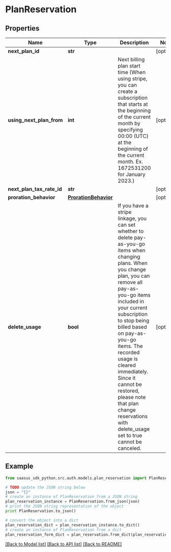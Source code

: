 # PlanReservation


## Properties
Name | Type | Description | Notes
------------ | ------------- | ------------- | -------------
**next_plan_id** | **str** |  | [optional] 
**using_next_plan_from** | **int** | Next billing plan start time (When using stripe, you can create a subscription that starts at the beginning of the current month by specifying 00:00 (UTC) at the beginning of the current month. Ex. 1672531200 for January 2023.)  | [optional] 
**next_plan_tax_rate_id** | **str** |  | [optional] 
**proration_behavior** | [**ProrationBehavior**](ProrationBehavior.md) |  | [optional] 
**delete_usage** | **bool** | If you have a stripe linkage,  you can set whether to delete pay-as-you-go items when changing plans. When you change plan, you can remove all pay-as-you-go items included in your current subscription to stop being billed based on pay-as-you-go items. The recorded usage is cleared immediately. Since it cannot be restored, please note that plan change reservations with delete_usage set to true cannot be canceled.  | [optional] 

## Example

```python
from saasus_sdk_python.src.auth.models.plan_reservation import PlanReservation

# TODO update the JSON string below
json = "{}"
# create an instance of PlanReservation from a JSON string
plan_reservation_instance = PlanReservation.from_json(json)
# print the JSON string representation of the object
print PlanReservation.to_json()

# convert the object into a dict
plan_reservation_dict = plan_reservation_instance.to_dict()
# create an instance of PlanReservation from a dict
plan_reservation_form_dict = plan_reservation.from_dict(plan_reservation_dict)
```
[[Back to Model list]](../README.md#documentation-for-models) [[Back to API list]](../README.md#documentation-for-api-endpoints) [[Back to README]](../README.md)



